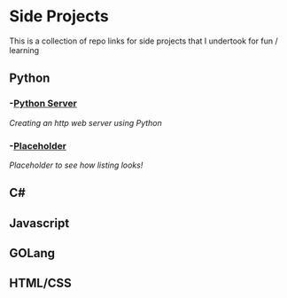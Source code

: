 # Side Projects
This is a collection of repo links for side projects that I undertook for fun / learning

## Python
### -[Python Server](https://github.com/S00171340/python-server)
*Creating an http web server using Python*

### -[Placeholder](www.google.com)
*Placeholder to see how listing looks!*

## C# 

## Javascript

## GOLang

## HTML/CSS



